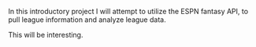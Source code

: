 In this introductory project I will attempt to utilize the ESPN fantasy API, to pull league information and analyze league data.

This will be interesting.
